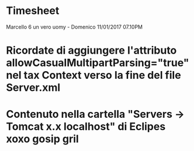 # Timesheet
Marcello 6 un vero uomy - Domenico 11/01/2017 07.10PM
# Ricordate di aggiungere l'attributo allowCasualMultipartParsing="true" nel tax Context verso la fine del file Server.xml
# Contenuto nella cartella "Servers -> Tomcat x.x localhost" di Eclipes xoxo gosip gril